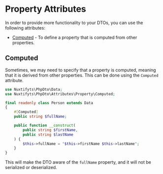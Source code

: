 Property Attributes
=

In order to provide more functionality to your DTOs, you can use the following attributes:
- [Computed](#Computed) - To define a property that is computed from other properties.

Computed
-

Sometimes, we may need to specify that a property is computed, meaning that it is derived from other properties. 
This can be done using the `Computed` attribute.

```php
use Nuxtifyts\PhpDto\Data;
use Nuxtifyts\PhpDto\Attributes\Property\Computed;

final readonly class Person extends Data
{
    #[Computed]
    public string $fullName;

    public function __construct(
        public string $firstName,
        public string $lastName
    ) {
        $this->fullName = "$this->firstName $this->lastName";
    }
}
```

This will make the DTO aware of the `fullName` property, and it will not be serialized or deserialized.
